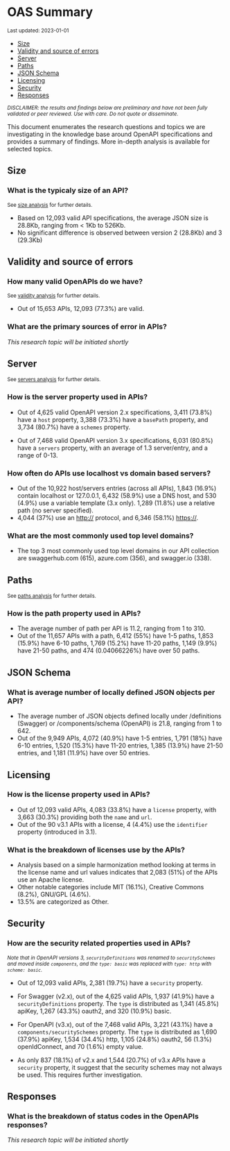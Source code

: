 OAS Summary
================
<sup>Last updated: 2023-01-01</sup>

- <a href="#size" id="toc-size">Size</a>
- <a href="#validity-and-source-of-errors"
  id="toc-validity-and-source-of-errors">Validity and source of errors</a>
- <a href="#server" id="toc-server">Server</a>
- <a href="#paths" id="toc-paths">Paths</a>
- <a href="#json-schema" id="toc-json-schema">JSON Schema</a>
- <a href="#licensing" id="toc-licensing">Licensing</a>
- <a href="#security" id="toc-security">Security</a>
- <a href="#responses" id="toc-responses">Responses</a>

<sup>*DISCLAIMER: the results and findings below are preliminary and
have not been fully validated or peer reviewed. Use with care. Do not
quote or disseminate.*</sup>

This document enumerates the research questions and topics we are
investigating in the knowledge base around OpenAPI specifications and
provides a summary of findings. More in-depth analysis is available for
selected topics.

## Size

### What is the typicaly size of an API?

<sup>See [size analysis](oas_size.md) for further details.<sup>

- Based on 12,093 valid API specifications, the average JSON size is
  28.8Kb, ranging from \< 1Kb to 526Kb.
- No significant difference is observed between version 2 (28.8Kb) and 3
  (29.3Kb)

## Validity and source of errors

### How many valid OpenAPIs do we have?

<sup>See [validity analysis](oas_validity.md) for further details.<sup>

- Out of 15,653 APIs, 12,093 (77.3%) are valid.

### What are the primary sources of error in APIs?

*This research topic will be initiated shortly*

## Server

<sup>See [servers analysis](oas_servers.md) for further details.</sup>

### How is the server property used in APIs?

- Out of 4,625 valid OpenAPI version 2.x specifications, 3,411 (73.8%)
  have a `host` property, 3,388 (73.3%) have a `basePath` property, and
  3,734 (80.7%) have a `schemes` property.

- Out of 7,468 valid OpenAPI version 3.x specifications, 6,031 (80.8%)
  have a `servers` property, with an average of 1.3 server/entry, and a
  range of 0-13.

### How often do APIs use localhost vs domain based servers?

- Out of the 10,922 host/servers entries (across all APIs), 1,843
  (16.9%) contain localhost or 127.0.0.1, 6,432 (58.9%) use a DNS host,
  and 530 (4.9%) use a variable template (3.x only). 1,289 (11.8%) use a
  relative path (no server specified).
- 4,044 (37%) use an <http://> protocol, and 6,346 (58.1%) <https://>.

### What are the most commonly used top level domains?

- The top 3 most commonly used top level domains in our API collection
  are swaggerhub.com (615), azure.com (356), and swagger.io (338).

## Paths

<sup>See [paths analysis](oas_paths.md) for further details.</sup>

### How is the path property used in APIs?

- The average number of path per API is 11.2, ranging from 1 to 310.
- Out of the 11,657 APIs with a path, 6,412 (55%) have 1-5 paths, 1,853
  (15.9%) have 6-10 paths, 1,769 (15.2%) have 11-20 paths, 1,149 (9.9%)
  have 21-50 paths, and 474 (0.04066226%) have over 50 paths.

## JSON Schema

### What is average number of locally defined JSON objects per API?

- The average number of JSON objects defined locally under /definitions
  (Swagger) or /components/schema (OpenAPI) is 21.8, ranging from 1 to
  642.
- Out of the 9,949 APIs, 4,072 (40.9%) have 1-5 entries, 1,791 (18%)
  have 6-10 entries, 1,520 (15.3%) have 11-20 entries, 1,385 (13.9%)
  have 21-50 entries, and 1,181 (11.9%) have over 50 entries.

## Licensing

### How is the license property used in APIs?

- Out of 12,093 valid APIs, 4,083 (33.8%) have a `license` property,
  with 3,663 (30.3%) providing both the `name` and `url`.
- Out of the 90 v3.1 APIs with a license, 4 (4.4%) use the `identifier`
  property (introduced in 3.1).

### What is the breakdown of licenses use by the APIs?

- Analysis based on a simple harmonization method looking at terms in
  the license name and url values indicates that 2,083 (51%) of the APIs
  use an Apache license.
- Other notable categories include MIT (16.1%), Creative Commons (8.2%),
  GNU/GPL (4.6%).
- 13.5% are categorized as Other.

## Security

### How are the security related properties used in APIs?

<sup>*Note that in OpenAPI versions 3, `securityDefinitions` was renamed
to `securitySchemes` and moved inside `components`, and the
`type: basic` was replaced with `type: http` with
`scheme: basic`.*</sup>

- Out of 12,093 valid APIs, 2,381 (19.7%) have a `security` property.

- For Swagger (v2.x), out of the 4,625 valid APIs, 1,937 (41.9%) have a
  `securityDefinitions` property. The `type` is distributed as 1,341
  (45.8%) apiKey, 1,267 (43.3%) oauth2, and 320 (10.9%) basic.

- For OpenAPI (v3.x), out of the 7,468 valid APIs, 3,221 (43.1%) have a
  `components/securitySchemes` property. The `type` is distributed as
  1,690 (37.9%) apiKey, 1,534 (34.4%) http, 1,105 (24.8%) oauth2, 56
  (1.3%) openIdConnect, and 70 (1.6%) empty value.

- As only 837 (18.1%) of v2.x and 1,544 (20.7%) of v3.x APIs have a
  `security` property, it suggest that the security schemes may not
  always be used. This requires further investigation.

## Responses

### What is the breakdown of status codes in the OpenAPIs responses?

*This research topic will be initiated shortly*
